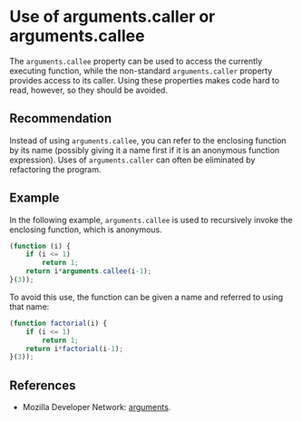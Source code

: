 # Use of arguments.caller or arguments.callee
The `arguments.callee` property can be used to access the currently executing function, while the non-standard `arguments.caller` property provides access to its caller. Using these properties makes code hard to read, however, so they should be avoided.


## Recommendation
Instead of using `arguments.callee`, you can refer to the enclosing function by its name (possibly giving it a name first if it is an anonymous function expression). Uses of `arguments.caller` can often be eliminated by refactoring the program.


## Example
In the following example, `arguments.callee` is used to recursively invoke the enclosing function, which is anonymous.


```javascript
(function (i) {
	if (i <= 1)
		return 1;
	return i*arguments.callee(i-1);
}(3));

```
To avoid this use, the function can be given a name and referred to using that name:


```javascript
(function factorial(i) {
	if (i <= 1)
		return 1;
	return i*factorial(i-1);
}(3));

```

## References
* Mozilla Developer Network: [arguments](https://developer.mozilla.org/en-US/docs/Web/JavaScript/Reference/Functions_and_function_scope/arguments).
